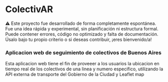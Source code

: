 # ColectivAR

⚠️ Este proyecto fue desarrollado de forma completamente espontánea. 
Fue una idea rápida y experimental, sin planificación ni estructura formal.
Puede contener errores, código no optimizado y falta de documentación.
Úsalo bajo tu propio criterio o si deseas contribuir, ¡eres bienvenido/a!

### Aplicacion web de seguimiento de colectivos de Buenos Aires

Esta aplicacion web tiene el fin de proveeer a los usuarios la ubicacion en tiempo real de los colectivos de una linea y numero especifico, utilizando la API externa de transporte del Gobierno de la Ciudad y Leaflet map
